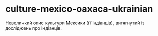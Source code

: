 culture-mexico-oaxaca-ukrainian
===============================

Невеличкий опис культури Мексики (її індіанців), витягнутий із досліджень про індіанців.
